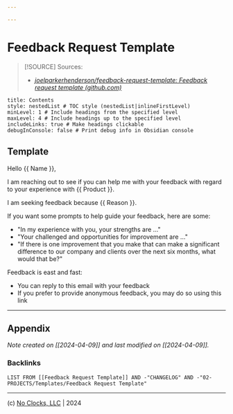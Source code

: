 ```yaml
---

---
```


# Feedback Request Template

> [!SOURCE] Sources:
> - *[joelparkerhenderson/feedback-request-template: Feedback request template (github.com)](https://github.com/joelparkerhenderson/feedback-request-template)*

```table-of-contents
title: Contents 
style: nestedList # TOC style (nestedList|inlineFirstLevel)
minLevel: 1 # Include headings from the specified level
maxLevel: 4 # Include headings up to the specified level
includeLinks: true # Make headings clickable
debugInConsole: false # Print debug info in Obsidian console
```

## Template

Hello {{ Name }},

I am reaching out to see if you can help me with your feedback with regard to your experience with {{ Product }}.

I am seeking feedback because {{ Reason }}.

If you want some prompts to help guide your feedback, here are some:

- "In my experience with you, your strengths are ..."
- "Your challenged and opportunities for improvement are ..."
- "If there is one improvement that you make that can make a significant difference to our company and clients over the next six months, what would that be?"

Feedback is east and fast:
- You can reply to this email with your feedback
- If you prefer to provide anonymous feedback, you may do so using this link

***

## Appendix

*Note created on [[2024-04-09]] and last modified on [[2024-04-09]].*

### Backlinks

```dataview
LIST FROM [[Feedback Request Template]] AND -"CHANGELOG" AND -"02-PROJECTS/Templates/Feedback Request Template"
```

***

(c) [No Clocks, LLC](https://github.com/noclocks) | 2024